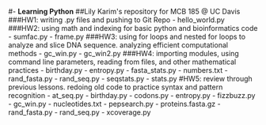 #- **Learning Python**
##Lily Karim's repository for MCB 185 @ UC Davis
###HW1: writing .py files and pushing to Git Repo
	- hello_world.py
###HW2: using math and indexing for basic python and bioinformatics code
	- sumfac.py
	- frame.py
###HW3: using for loops and nested for loops to analyze and slice DNA sequence. analyzing efficient computational methods
	- gc_win.py
	- gc_win2.py
###HW4: importing modules, using command line parameters, reading from files, and other mathematical practices
	- birthday.py
	- entropy.py
	- fasta_stats.py
	- numbers.txt
	- rand_fasta.py
	- rand_seq.py
	- seqstats.py
	- stats.py
#HW5: review through previous lessons. redoing old code to practice syntax and pattern recognition
	- at_seq.py
	- birthday.py
	- codons.py
	- entropy.py
	- fizzbuzz.py
	- gc_win.py
	- nucleotides.txt
	- pepsearch.py
	- proteins.fasta.gz
	- rand_fasta.py
	- rand_seq.py
	- xcoverage.py
 
